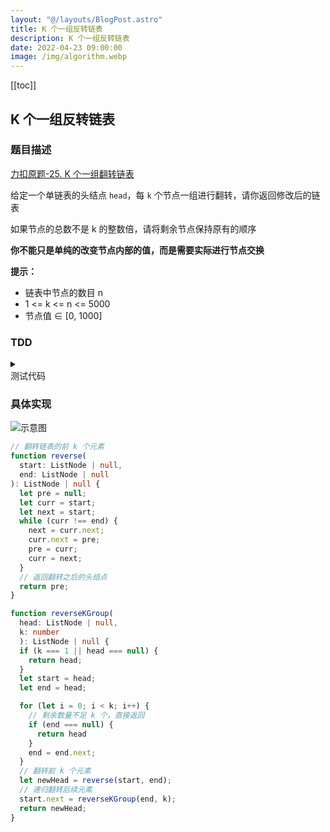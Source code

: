 ```yaml
---
layout: "@/layouts/BlogPost.astro"
title: K 个一组反转链表
description: K 个一组反转链表
date: 2022-04-23 09:00:00
image: /img/algorithm.webp
---
```


[[toc]]

## K 个一组反转链表

### 题目描述

[<div class="i-cib-leetcode"></div> 力扣原题-25. K 个一组翻转链表](https://leetcode-cn.com/problems/reverse-nodes-in-k-group/)

给定一个单链表的头结点 `head`，每 `k` 个节点一组进行翻转，请你返回修改后的链表

如果节点的总数不是 k 的整数倍，请将剩余节点保持原有的顺序

**你不能只是单纯的改变节点内部的值，而是需要实际进行节点交换**

**提示：**
- 链表中节点的数目 n
- 1 <= k <= n <= 5000
- 节点值 ∈ [0, 1000]

### TDD

<details>
  <summary class="cursor-pointer">
    <div class="i-vscode-icons-file-type-testts mr-1"></div>
    测试代码
  </summary>

```ts
import { describe, expect, it } from 'vitest'

class ListNode {
  constructor(
    public val: number = 0,
    public next: ListNode | null = null
  ) {}
}

function createHelper(arr: number[]) {
  let p = new ListNode();
  const res = p;
  for (const i of arr) {
    p.next = new ListNode(i);
    p = p.next;
  }
  return res.next;
}

describe('测试用例：', () => {
  it('1', () => {
    const p = createHelper([1, 2, 3, 4, 5]);
    const res = createHelper([2, 1, 4, 3, 5]);
    expect(reverseKGroup(p, 2)).toEqual(res);
  });

  it('2', () => {
    const p = createHelper([1, 2, 3, 4, 5]);
    const res = createHelper([3, 2, 1, 4, 5]);
    expect(reverseKGroup(p, 3)).toEqual(res);
  });

  it('3', () => {
    const p = createHelper([1, 2, 3, 4, 5, 6]);
    const res = createHelper([2, 1, 4, 3, 6, 5]);
    expect(reverseKGroup(p, 2)).toEqual(res);
  });

  it('4', () => {
    const p = createHelper([1, 2, 3, 4, 5, 6]);
    expect(reverseKGroup(p, 1)).toEqual(p);
  });
});
```
  
</details>

### 具体实现

![示意图](https://labuladong.gitee.io/algo/images/kgroup/8.gif)

```ts
// 翻转链表的前 k 个元素
function reverse(
  start: ListNode | null,
  end: ListNode | null
): ListNode | null {
  let pre = null;
  let curr = start;
  let next = start;
  while (curr !== end) {
    next = curr.next;
    curr.next = pre;
    pre = curr;
    curr = next;
  }
  // 返回翻转之后的头结点
  return pre;
}

function reverseKGroup(
  head: ListNode | null,
  k: number
  ): ListNode | null {
  if (k === 1 || head === null) {
    return head;
  }
  let start = head;
  let end = head;

  for (let i = 0; i < k; i++) {
    // 剩余数量不足 k 个，直接返回
    if (end === null) {
      return head
    }
    end = end.next;
  }
  // 翻转前 k 个元素
  let newHead = reverse(start, end);
  // 递归翻转后续元素
  start.next = reverseKGroup(end, k);
  return newHead;
}
```

